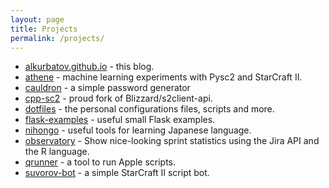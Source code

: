 ```yaml
---
layout: page
title: Projects
permalink: /projects/
---
```

* [alkurbatov.github.io](https://github.com/alkurbatov/alkurbatov.github.io) - this blog.
* [athene](https://github.com/alkurbatov/athene) - machine learning experiments with Pysc2 and StarCraft II.
* [cauldron](https://github.com/alkurbatov/cauldron) - a simple password generator
* [cpp-sc2](https://github.com/alkurbatov/cpp-sc2) - proud fork of Blizzard/s2client-api.
* [dotfiles](https://github.com/alkurbatov/dotfiles) - the personal configurations files, scripts and more.
* [flask-examples](https://github.com/alkurbatov/flask-examples) - useful small Flask examples.
* [nihongo](https://github.com/alkurbatov/nihongo) - useful tools for learning Japanese language.
* [observatory](https://github.com/alkurbatov/observatory) - Show nice-looking sprint statistics using the Jira API and the R language.
* [qrunner](https://github.com/alkurbatov/qrunner) - a tool to run Apple scripts.
* [suvorov-bot](https://github.com/alkurbatov/suvorov-bot) - a simple StarCraft II script bot.

